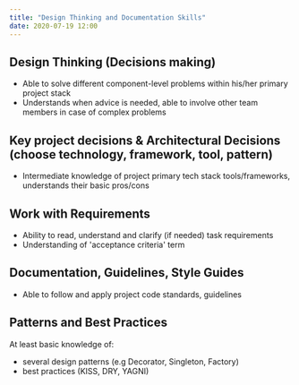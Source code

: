 ```yaml
---
title: "Design Thinking and Documentation Skills"
date: 2020-07-19 12:00
---
```


## Design Thinking (Decisions making)

- Able to solve different component-level problems within his/her primary project stack
- Understands when advice is needed, able to involve other team members in case of complex problems

## Key project decisions & Architectural Decisions (choose technology, framework, tool, pattern)

- Intermediate knowledge of project primary tech stack tools/frameworks, understands their basic pros/cons

## Work with Requirements

- Ability to read, understand and clarify (if needed) task requirements
- Understanding of 'acceptance criteria' term

## Documentation, Guidelines, Style Guides

- Able to follow and apply project code standards, guidelines

## Patterns and Best Practices

At least basic knowledge of:

- several design patterns (e.g Decorator, Singleton, Factory)
- best practices (KISS, DRY, YAGNI)
